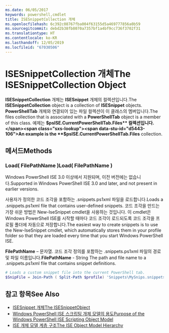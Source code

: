 ```yaml
---
ms.date: 06/05/2017
keywords: powershell,cmdlet
title: ISESnippetCollection 개체
ms.openlocfilehash: 6c392c08767fba004f63155d5a469777856a0b59
ms.sourcegitcommit: debd2b38fb8070a7357bf1a4bf9cc736f3702f31
ms.translationtype: HT
ms.contentlocale: ko-KR
ms.lasthandoff: 12/05/2019
ms.locfileid: "67030506"
---
```

# <a name="the-isesnippetcollection-object"></a><span data-ttu-id="d5443-103">ISESnippetCollection 개체</span><span class="sxs-lookup"><span data-stu-id="d5443-103">The ISESnippetCollection Object</span></span>

<span data-ttu-id="d5443-104">**ISESnippetCollection** 개체는 **ISESnippet** 개체의 컬렉션입니다.</span><span class="sxs-lookup"><span data-stu-id="d5443-104">The **ISESnippetCollection** object is a collection of **ISESnippet** objects.</span></span> <span data-ttu-id="d5443-105">**PowerShellTab** 개체와 연결되어 있는 파일 컬렉션이 이 클래스의 멤버입니다.</span><span class="sxs-lookup"><span data-stu-id="d5443-105">The files collection that is associated with a **PowerShellTab** object is a member of this class.</span></span> <span data-ttu-id="d5443-106">예제는 **$psISE.CurrentPowerShellTab.Files** 컬렉션입니다.</span><span class="sxs-lookup"><span data-stu-id="d5443-106">An example is the **$psISE.CurrentPowerShellTab.Files** collection.</span></span>

## <a name="methods"></a><span data-ttu-id="d5443-107">메서드</span><span class="sxs-lookup"><span data-stu-id="d5443-107">Methods</span></span>

### <a name="load-filepathname-"></a><span data-ttu-id="d5443-108">Load\( FilePathName \)</span><span class="sxs-lookup"><span data-stu-id="d5443-108">Load\( FilePathName \)</span></span>

<span data-ttu-id="d5443-109">Windows PowerShell ISE 3.0 이상에서 지원되며, 이전 버전에는 없습니다.</span><span class="sxs-lookup"><span data-stu-id="d5443-109">Supported in Windows PowerShell ISE 3.0 and later, and not present in earlier versions.</span></span>

<span data-ttu-id="d5443-110">사용자가 정의한 코드 조각을 포함하는 .snippets.ps1xml 파일을 로드합니다.</span><span class="sxs-lookup"><span data-stu-id="d5443-110">Loads a .snippets.ps1xml file that contains user-defined snippets.</span></span> <span data-ttu-id="d5443-111">코드 조각을 만드는 가장 쉬운 방법은 New-IseSnippet cmdlet을 사용하는 것입니다. 이 cmdlet은 Windows PowerShell ISE를 시작할 때마다 코드 조각이 로드되도록 코드 조각을 프로필 폴더에 자동으로 저장합니다.</span><span class="sxs-lookup"><span data-stu-id="d5443-111">The easiest way to create snippets is to use the New-IseSnippet cmdlet, which automatically stores them in your profile folder so that they are loaded every time that you start Windows PowerShell ISE.</span></span>

<span data-ttu-id="d5443-112">**FilePathName** – 문자열. 코드 조각 정의를 포함하는 .snippets.ps1xml 파일의 경로 및 파일 이름입니다.</span><span class="sxs-lookup"><span data-stu-id="d5443-112">**FilePathName** - String The path and file name to a .snippets.ps1xml file that contains snippet definitions.</span></span>

```powershell
# Loads a custom snippet file into the current PowerShell tab.
$SnipFile = Join-Path ( Split-Path $profile) 'Snippets\MySnips.snippets.ps1xml' $psISE.CurrentPowerShellTab.Snippets.Add($SnipPath)
```

## <a name="see-also"></a><span data-ttu-id="d5443-113">참고 항목</span><span class="sxs-lookup"><span data-stu-id="d5443-113">See Also</span></span>

- [<span data-ttu-id="d5443-114">ISESnippet 개체</span><span class="sxs-lookup"><span data-stu-id="d5443-114">The ISESnippetObject</span></span>](The-ISESnippetObject.md)
- [<span data-ttu-id="d5443-115">Windows PowerShell ISE 스크립팅 개체 모델의 용도</span><span class="sxs-lookup"><span data-stu-id="d5443-115">Purpose of the Windows PowerShell ISE Scripting Object Model</span></span>](Purpose-of-the-Windows-PowerShell-ISE-Scripting-Object-Model.md)
- [<span data-ttu-id="d5443-116">ISE 개체 모델 계층 구조</span><span class="sxs-lookup"><span data-stu-id="d5443-116">The ISE Object Model Hierarchy</span></span>](The-ISE-Object-Model-Hierarchy.md)

